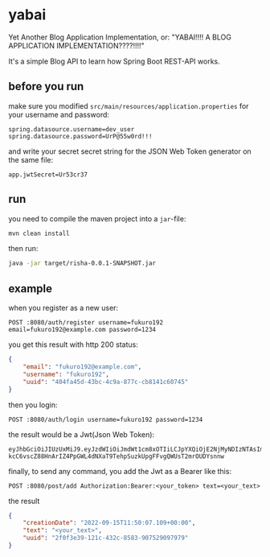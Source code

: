 # yabai


Yet Another Blog Application Implementation, or: "YABAI!!!! A BLOG APPLICATION IMPLEMENTATION????!!!!"

It's a simple Blog API to learn how Spring Boot REST-API works.

## before you run

make sure you modified `src/main/resources/application.properties` for your username and password:

```
spring.datasource.username=dev_user
spring.datasource.password=UrP@55w0rd!!!
```

and write your secret secret string for the JSON Web Token generator on the same file:

```
app.jwtSecret=Ur53cr37
```

## run

you need to compile the maven project into a `jar`-file:

```bash
mvn clean install
```

then run:

```bash
java -jar target/risha-0.0.1-SNAPSHOT.jar
```

## example

when you register as a new user:

```
POST :8080/auth/register username=fukuro192 email=fukuro192@example.com password=1234
```

you get this result with http 200 status:

```json
{
    "email": "fukuro192@example.com",
    "username": "fukuro192",
    "uuid": "404fa45d-43bc-4c9a-877c-cb8141c60745"
}
```

then you login:

```
POST :8080/auth/login username=fukuro192 password=1234
```

the result would be a Jwt(Json Web Token):

```
eyJhbGciOiJIUzUxMiJ9.eyJzdWIiOiJmdWt1cm8xOTIiLCJpYXQiOjE2NjMyNDIzNTAsImV4cCI6MTY2Mzg0NzE1MH0.BlBd5_Heh9bdx5wY92O7txebp-kcC6vscZ88HnArIZ4PpGWL4dNXaT9TehpSuzkUpgFFvgQWUsT2mrOUDYsnnw
```

finally, to send any command, you add the Jwt as a Bearer like this:


```
POST :8080/post/add Authorization:Bearer:<your_token> text=<your_text>
```

the result

```json
{
    "creationDate": "2022-09-15T11:50:07.109+00:00",
    "text": "<your_text>",
    "uuid": "2f0f3e39-121c-432c-8583-907529097979"
}
```